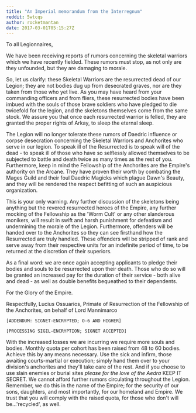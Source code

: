 ```yaml
---
title: "An Imperial memorandum from the Interregnum"
reddit: 5wtcqs
author: rocketmantan
date: 2017-03-01T05:15:27Z
---
```


To all Legionnaires,

We have been receiving reports of rumors concerning the skeletal warriors which we have recently fielded. These rumors must stop, as not only are they unfounded, but they are damaging to morale.

So, let us clarify: these Skeletal Warriors are the resurrected dead of our Legion; they are not bodies dug up from desecrated graves, nor are they taken from those who yet live. As you may have heard from your commanding officers and from fliers, these resurrected bodies have been imbued with the souls of those brave soldiers who have pledged to die twicefold for the legion, and the skeletons themselves come from the same stock. We assure you that once each resurrected warrior is felled, they are granted the proper rights of Arkay, to sleep the eternal sleep.

The Legion will no longer tolerate these rumors of Daedric influence or corpse desecration concerning the Skeletal Warriors and Anchorites who serve in our legion. To speak ill of the Resurrected is to speak will of the dead - to speak ill of those who have so selflessly allowed themselves to be subjected to battle and death twice as many times as the rest of you. Furthermore, keep in mind the Fellowship of the Anchorites are the Empire's authority on the Arcane. They have proven their worth by combating the Mages Guild and their foul Daedric Magicks which plague Dawn's Beauty, and they will be rendered the respect befitting of such an auspicious organization.

This is your only warning. Any further discussion of the skeletons being anything but the revered resurrected heroes of the Empire, any further mocking of the Fellowship as the 'Worm Cult' or any other slanderous monikers, will result in swift and harsh punishment for defeatism and undermining the morale of the Legion. Furthermore, offenders will be handed over to the Anchorites so they can see firsthand how the Resurrected are truly handled. These offenders will be stripped of rank and serve away from their respective units for an indefinite period of time, to be returned at the discretion of their superiors.

As a final word: we are once again accepting applicants to pledge their bodies and souls to be resurrected upon their death. Those who do so will be granted an increased pay for the duration of their service - both alive and dead - as well as double benefits bequeathed to their dependents.

For the Glory of the Empire.

Respectfully,
Lucius Ossuarios, Primate of Resurrection of the Fellowship of the Anchorites, on behalf of Lord Mannimarco

    [ADDENDUM: SIGNET-ENCRYPTED; O-6 AND HIGHER]

    [PROCESSING SIGIL-ENCRYPTION; SIGNET ACCEPTED]

With the increased losses we are incurring we require more souls and bodies. Monthly quota per cohort has been raised from 48 to 60 bodies. Achieve this by any means necessary. Use the sick and infirm, those awaiting courts-martial or execution; simply hand them over to your division's anchorites and they'll take care of the rest. And if you choose to use slain enemies or burial sites *please for the love of the Aedra* KEEP IT SECRET. We cannot afford further rumors circulating throughout the Legion. Remember, we do this in the name of the Empire; for the security of our sons, daughters, and most importantly, for our homeland and Empire. We trust that you will comply with the raised quota, for those who don't will be...'recycled', as well.
